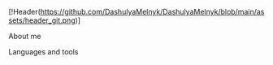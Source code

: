 [!Header(https://github.com/DashulyaMelnyk/DashulyaMelnyk/blob/main/assets/header_git.png)]

About me

Languages and tools